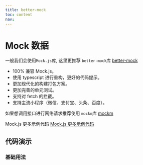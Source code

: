 ```yaml
---
title: better-mock
toc: content
nav:
---
```


# Mock 数据

一般我们会使用`Mock.js`库, 这里更推荐 `better-mock`库 [better-mock](https://github.com/lavyun/better-mock)

- 100% 兼容 Mock.js。
- 使用 typescript 进行重构，更好的代码提示。
- 更加现代化的构建打包方案。
- 更加完善的单元测试。
- 支持对 fetch 的拦截。
- 支持主流小程序（微信、支付宝、头条、百度）。

如果想调用接口进行网络请求推荐使用 `mockm`库 [mockm](https://github.com/wll8/mockm)

Mock.js 更多示例代码 [Mock.js 更多示例代码](http://mockjs.com/examples.html#Image)

## 代码演示

### 基础用法

<code src='./demos/Demo1.tsx' background="#f5f5f5"></code>
